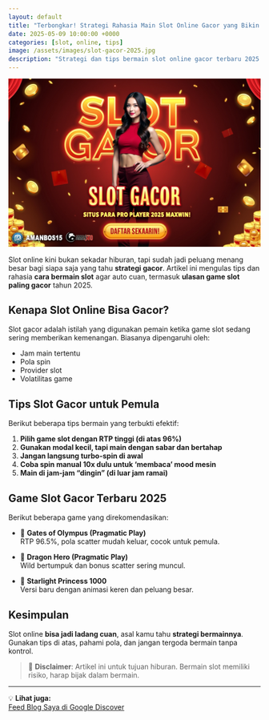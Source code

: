 ```yaml
---
layout: default
title: "Terbongkar! Strategi Rahasia Main Slot Online Gacor yang Bikin Pemula Auto Cuan Setiap Hari"
date: 2025-05-09 10:00:00 +0000
categories: [slot, online, tips]
image: /assets/images/slot-gacor-2025.jpg
description: "Strategi dan tips bermain slot online gacor terbaru 2025 yang terbukti bikin pemula menang besar. Ulasan lengkap game slot paling gacor hari ini!"
---
```


![Slot Gacor 2025](/assets/images/slot-gacor-2025.jpg)

Slot online kini bukan sekadar hiburan, tapi sudah jadi peluang menang besar bagi siapa saja yang tahu **strategi gacor**. Artikel ini mengulas tips dan rahasia **cara bermain slot** agar auto cuan, termasuk **ulasan game slot paling gacor** tahun 2025.

## Kenapa Slot Online Bisa Gacor?

Slot gacor adalah istilah yang digunakan pemain ketika game slot sedang sering memberikan kemenangan. Biasanya dipengaruhi oleh:
- Jam main tertentu
- Pola spin
- Provider slot
- Volatilitas game

## Tips Slot Gacor untuk Pemula

Berikut beberapa tips bermain yang terbukti efektif:

1. **Pilih game slot dengan RTP tinggi (di atas 96%)**
2. **Gunakan modal kecil, tapi main dengan sabar dan bertahap**
3. **Jangan langsung turbo-spin di awal**
4. **Coba spin manual 10x dulu untuk ‘membaca’ mood mesin**
5. **Main di jam-jam “dingin” (di luar jam ramai)**

## Game Slot Gacor Terbaru 2025

Berikut beberapa game yang direkomendasikan:

- 🎰 **Gates of Olympus (Pragmatic Play)**  
  RTP 96.5%, pola scatter mudah keluar, cocok untuk pemula.

- 🐲 **Dragon Hero (Pragmatic Play)**  
  Wild bertumpuk dan bonus scatter sering muncul.

- 🧙 **Starlight Princess 1000**  
  Versi baru dengan animasi keren dan peluang besar.

## Kesimpulan

Slot online **bisa jadi ladang cuan**, asal kamu tahu **strategi bermainnya**. Gunakan tips di atas, pahami pola, dan jangan tergoda bermain tanpa kontrol.

> 🚨 **Disclaimer**: Artikel ini untuk tujuan hiburan. Bermain slot memiliki risiko, harap bijak dalam bermain.

---

💡 **Lihat juga:**  
[Feed Blog Saya di Google Discover](https://adamdmonkey.github.io/automatic-info/feed.xml)
